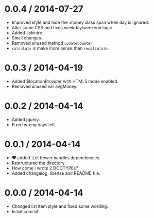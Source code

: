 
0.0.4 / 2014-07-27 
==================

 * Improved style and hide the .money class span when day is ignored.
 * Alter some CSS and fixes weekday/weekend logic.
 * Added .jshintrc
 * Small changes.
 * Removed unused method `updateCounter`.
 * `calculate` is make more sense than `recalculate`.

0.0.3 / 2014-04-19 
==================
 * Added $locationProvider with HTML5 mode enabled.
 * Removed unused var avgMoney.


0.0.2 / 2014-04-14
==================

 * Added jquery.
 * Fixed wrong days left.

0.0.1 / 2014-04-14
==================

 *  :heart: added. Let bower handles dependencies.
 * Restructured the directory.
 * How come I wrote 2 DOCTYPEs?
 * Added changelog, license and README file.

0.0.0 / 2014-04-14
==================

 * Changed list item style and fixed some wording.
 * Initial commit

